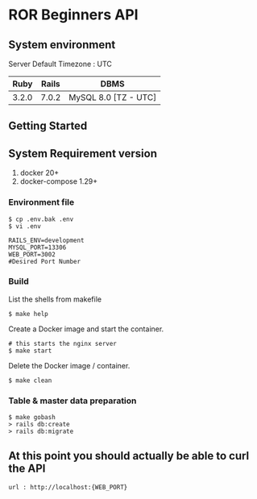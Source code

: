 # ROR Beginners API

## System environment

Server Default Timezone : UTC

| Ruby  | Rails | DBMS                 |
|-------|-------|----------------------|
| 3.2.0 | 7.0.2 | MySQL 8.0 [TZ - UTC] |

## Getting Started

## System Requirement version

1. docker 20+
2. docker-compose 1.29+

### Environment file

```shell
$ cp .env.bak .env
$ vi .env

RAILS_ENV=development
MYSQL_PORT=13306
WEB_PORT=3002
#Desired Port Number
```

### Build

List the shells from makefile

```shell
$ make help
```

Create a Docker image and start the container.

```shell
# this starts the nginx server 
$ make start
```

Delete the Docker image / container.

```shell
$ make clean
```

### Table & master data preparation

```shell
$ make gobash
> rails db:create
> rails db:migrate
```

## At this point you should actually be able to curl the API

```
url : http://localhost:{WEB_PORT}
```